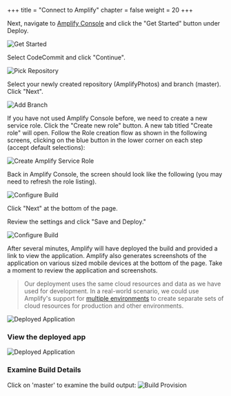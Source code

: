 +++
title = "Connect to Amplify"
chapter = false
weight = 20
+++

Next, navigate to [Amplify Console](https://console.aws.amazon.com/amplify/home) and click the "Get Started" button under Deploy.

![Get Started](/images/1_amplify_console_get_started.png)

Select CodeCommit and click "Continue".

![Pick Repository](/images/2_select_codecommit_repo.png)

Select your newly created repository (AmplifyPhotos) and branch (master). Click "Next".

![Add Branch](/images/3_select_repository.png)

If you have not used Amplify Console before, we need to create a new service role. Click the "Create new role" button. A new tab titled "Create role" will open. Follow the Role creation flow as shown in the following screens, clicking on the blue button in the lower corner on each step (accept default selections):

![Create Amplify Service Role](/images/4_create_role_iam_flow.png)

Back in Amplify Console, the screen should look like the following (you may need to refresh the role listing).

![Configure Build](/images/5_configure_build.png)

Click "Next" at the bottom of the page.

Review the settings and click "Save and Deploy."

![Configure Build](/images/7_build_in_progress.png)

After several minutes, Amplify will have deployed the build and provided a link to view the application. Amplify also generates screenshots of the application on various sized mobile devices at the bottom of the page. Take a moment to review the application and screenshots.

> Our deployment uses the same cloud resources and data as we have used for development. In a real-world scenario, we could use Amplify's support for [multiple environments](https://aws.amazon.com/blogs/mobile/amplify-adds-support-for-multiple-environments-custom-resolvers-larger-data-models-and-iam-roles-including-mfa/) to create separate sets of cloud resources for production and other environments.

![Deployed Application](/images/8_finished_deploy.png)

### View the deployed app

![Deployed Application](/images/amplify_deployed_app.png)
### Examine Build Details

Click on 'master' to examine the build output:
![Build Provision](/images/amplify_build_provision.png)


